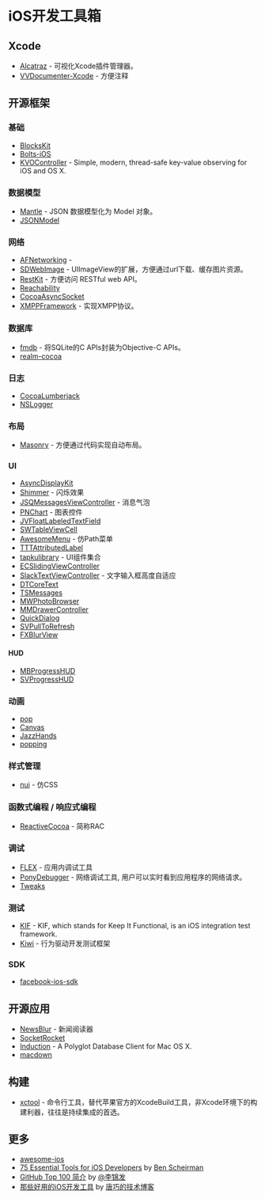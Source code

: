 # iOS开发工具箱

## Xcode

- [Alcatraz](https://github.com/supermarin/Alcatraz) - 可视化Xcode插件管理器。
- [VVDocumenter-Xcode](https://github.com/onevcat/VVDocumenter-Xcode) - 方便注释

## 开源框架

### 基础
- [BlocksKit](https://github.com/zwaldowski/BlocksKit)
- [Bolts-iOS](https://github.com/BoltsFramework/Bolts-iOS)
- [KVOController](https://github.com/facebook/KVOController) - Simple, modern, thread-safe key-value observing for iOS and OS X. 

### 数据模型
- [Mantle](https://github.com/Mantle/Mantle) - JSON 数据模型化为 Model 对象。
- [JSONModel](https://github.com/icanzilb/JSONModel)

### 网络
- [AFNetworking](https://github.com/AFNetworking/AFNetworking) - 
- [SDWebImage](https://github.com/rs/SDWebImage) - UIImageView的扩展，方便通过url下载、缓存图片资源。
- [RestKit](https://github.com/RestKit/RestKit) - 方便访问 RESTful web API。
- [Reachability](https://github.com/tonymillion/Reachability)
- [CocoaAsyncSocket](https://github.com/robbiehanson/CocoaAsyncSocket)
- [XMPPFramework](https://github.com/robbiehanson/XMPPFramework) - 实现XMPP协议。

### 数据库
- [fmdb](https://github.com/ccgus/fmdb) - 将SQLite的C APIs封装为Objective-C APIs。
- [realm-cocoa](https://github.com/realm/realm-cocoa)

### 日志
- [CocoaLumberjack](https://github.com/CocoaLumberjack/CocoaLumberjack)
- [NSLogger](https://github.com/fpillet/NSLogger)

### 布局
- [Masonry](https://github.com/SnapKit/Masonry) - 方便通过代码实现自动布局。

### UI
- [AsyncDisplayKit](https://github.com/facebook/AsyncDisplayKit)
- [Shimmer](https://github.com/facebook/Shimmer) - 闪烁效果
- [JSQMessagesViewController](https://github.com/jessesquires/JSQMessagesViewController) - 消息气泡
- [PNChart](https://github.com/kevinzhow/PNChart) - 图表控件
- [JVFloatLabeledTextField](https://github.com/jverdi/JVFloatLabeledTextField)
- [SWTableViewCell](https://github.com/CEWendel/SWTableViewCell)
- [AwesomeMenu](https://github.com/levey/AwesomeMenu) - 仿Path菜单
- [TTTAttributedLabel](https://github.com/TTTAttributedLabel/TTTAttributedLabel)
- [tapkulibrary](https://github.com/devinross/tapkulibrary) - UI组件集合
- [ECSlidingViewController](https://github.com/ECSlidingViewController/ECSlidingViewController)
- [SlackTextViewController](https://github.com/slackhq/SlackTextViewController) - 文字输入框高度自适应
- [DTCoreText](https://github.com/Cocoanetics/DTCoreText)
- [TSMessages](https://github.com/KrauseFx/TSMessages)
- [MWPhotoBrowser](https://github.com/mwaterfall/MWPhotoBrowser)
- [MMDrawerController](https://github.com/mutualmobile/MMDrawerController)
- [QuickDialog](https://github.com/escoz/QuickDialog)
- [SVPullToRefresh](https://github.com/samvermette/SVPullToRefresh)
- [FXBlurView](https://github.com/nicklockwood/FXBlurView)

#### HUD
- [MBProgressHUD](https://github.com/jdg/MBProgressHUD)
- [SVProgressHUD](https://github.com/TransitApp/SVProgressHUD)

### 动画
- [pop](https://github.com/facebook/pop)
- [Canvas](https://github.com/CanvasPod/Canvas)
- [JazzHands](https://github.com/IFTTT/JazzHands)
- [popping](https://github.com/schneiderandre/popping)

### 样式管理
- [nui](https://github.com/tombenner/nui) - 仿CSS

### 函数式编程 / 响应式编程
- [ReactiveCocoa](https://github.com/ReactiveCocoa/ReactiveCocoa) - 简称RAC

### 调试
- [FLEX](https://github.com/Flipboard/FLEX) - 应用内调试工具
- [PonyDebugger](https://github.com/square/PonyDebugger) - 网络调试工具, 用户可以实时看到应用程序的网络请求。
- [Tweaks](https://github.com/facebook/Tweaks)

### 测试
- [KIF](https://github.com/kif-framework/KIF) - KIF, which stands for Keep It Functional, is an iOS integration test framework.
- [Kiwi](https://github.com/kiwi-bdd/Kiwi) - 行为驱动开发测试框架

### SDK
- [facebook-ios-sdk](https://github.com/facebook/facebook-ios-sdk)

## 开源应用
- [NewsBlur](https://github.com/samuelclay/NewsBlur) - 新闻阅读器
- [SocketRocket](https://github.com/square/SocketRocket)
- [Induction](https://github.com/Induction/Induction) - A Polyglot Database Client for Mac OS X.
- [macdown](https://github.com/uranusjr/macdown)

## 构建
- [xctool](https://github.com/facebook/xctool) - 命令行工具，替代苹果官方的XcodeBuild工具，非Xcode环境下的构建利器，往往是持续集成的首选。

## 更多
- [awesome-ios](https://github.com/vsouza/awesome-ios#libraries-and-frameworks)
- [75 Essential Tools for iOS Developers](http://benscheirman.com/2013/08/the-ios-developers-toolbelt/) by [Ben Scheirman](http://benscheirman.com/)
- [GitHub Top 100 简介](https://github.com/Aufree/trip-to-iOS/blob/master/Top-100.md) by [@李锦发](http://weibo.com/jinfali)
- [那些好用的iOS开发工具](http://blog.devtang.com/blog/2014/06/29/ios-dev-tools/) by [唐巧的技术博客](http://blog.devtang.com/)